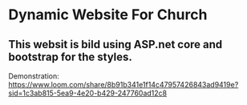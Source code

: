 # Dynamic Website For Church
## This websit is bild using ASP.net core and bootstrap for the styles.
Demonstration: https://www.loom.com/share/8b91b341e1f14c47957426843ad9419e?sid=1c3ab815-5ea9-4e20-b429-247760ad12c8
